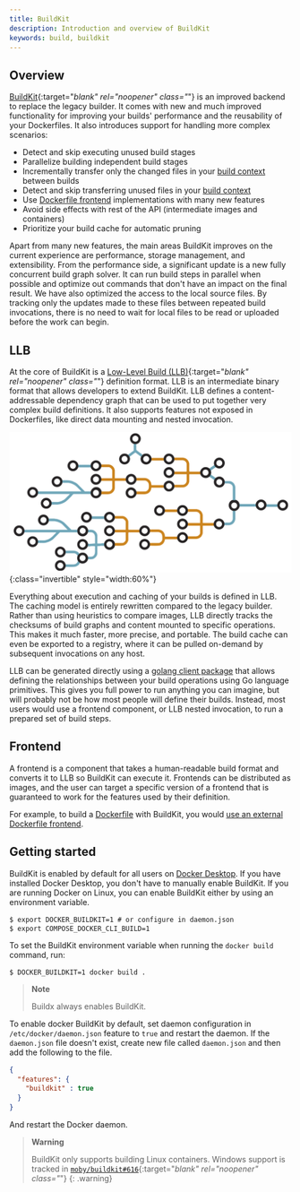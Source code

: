 ```yaml
---
title: BuildKit
description: Introduction and overview of BuildKit
keywords: build, buildkit
---
```


## Overview

[BuildKit](https://github.com/moby/buildkit){:target="_blank" rel="noopener" class="_"}
is an improved backend to replace the legacy builder. It comes with new and much
improved functionality for improving your builds' performance and the
reusability of your Dockerfiles. It also introduces support for handling more
complex scenarios:

- Detect and skip executing unused build stages
- Parallelize building independent build stages
- Incrementally transfer only the changed files in your [build context](../building/context.md) between builds
- Detect and skip transferring unused files in your [build context](../building/context.md)
- Use [Dockerfile frontend](dockerfile-frontend.md) implementations with many new features
- Avoid side effects with rest of the API (intermediate images and containers)
- Prioritize your build cache for automatic pruning

Apart from many new features, the main areas BuildKit improves on the current
experience are performance, storage management, and extensibility. From the
performance side, a significant update is a new fully concurrent build graph
solver. It can run build steps in parallel when possible and optimize out
commands that don't have an impact on the final result. We have also optimized
the access to the local source files. By tracking only the updates made to these
files between repeated build invocations, there is no need to wait for local
files to be read or uploaded before the work can begin.

## LLB

At the core of BuildKit is a [Low-Level Build (LLB)](https://github.com/moby/buildkit#exploring-llb){:target="_blank" rel="noopener" class="_"}
definition format. LLB is an intermediate binary format that allows developers
to extend BuildKit. LLB defines a content-addressable dependency graph that can
be used to put together very complex build definitions. It also supports
features not exposed in Dockerfiles, like direct data mounting and nested
invocation.

![Directed acyclic graph (DAG)](../images/buildkit-dag.svg){:class="invertible" style="width:60%"}

Everything about execution and caching of your builds is defined in LLB. The
caching model is entirely rewritten compared to the legacy builder. Rather than
using heuristics to compare images, LLB directly tracks the checksums of build
graphs and content mounted to specific operations. This makes it much faster,
more precise, and portable. The build cache can even be exported to a registry,
where it can be pulled on-demand by subsequent invocations on any host.

LLB can be generated directly using a [golang client package](https://pkg.go.dev/github.com/moby/buildkit/client/llb)
that allows defining the relationships between your build operations using Go
language primitives. This gives you full power to run anything you can imagine,
but will probably not be how most people will define their builds. Instead,
most users would use a frontend component, or LLB nested invocation, to run
a prepared set of build steps.

## Frontend

A frontend is a component that takes a human-readable build format and converts
it to LLB so BuildKit can execute it. Frontends can be distributed as images,
and the user can target a specific version of a frontend that is guaranteed to
work for the features used by their definition.

For example, to build a [Dockerfile](../../engine/reference/builder.md) with
BuildKit, you would [use an external Dockerfile frontend](dockerfile-frontend.md).

## Getting started

BuildKit is enabled by default for all users on [Docker Desktop](../../desktop/index.md).
If you have installed Docker Desktop, you don't have to manually enable
BuildKit. If you are running Docker on Linux, you can enable BuildKit either by
using an environment variable.

```console
$ export DOCKER_BUILDKIT=1 # or configure in daemon.json
$ export COMPOSE_DOCKER_CLI_BUILD=1
```

To set the BuildKit environment variable when running the `docker build`
command, run:

```console
$ DOCKER_BUILDKIT=1 docker build .
```

>**Note**
>
> Buildx always enables BuildKit.

To enable docker BuildKit by default, set daemon configuration in `/etc/docker/daemon.json`
feature to `true` and restart the daemon. If the `daemon.json` file doesn't
exist, create new file called `daemon.json` and then add the following to the
file.

```json
{
  "features": {
    "buildkit" : true
  }
}
```

And restart the Docker daemon.

> **Warning**
>
> BuildKit only supports building Linux containers. Windows support is tracked
> in [`moby/buildkit#616`](https://github.com/moby/buildkit/issues/616){:target="_blank" rel="noopener" class="_"}
{: .warning}
